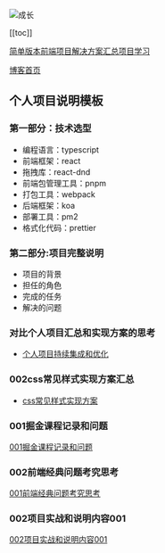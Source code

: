 ![成长](/images/home.png)

[[toc]]

[简单版本前端项目解决方案汇总项目学习](https://www.processon.com/mindmap/6214476d079129079ad749e1)

[博客首页](./../README.md)  


## 个人项目说明模板
### 第一部分：技术选型

- 编程语言：typescript
- 前端框架：react
- 拖拽库：react-dnd
- 前端包管理工具：pnpm
- 打包工具：webpack
- 后端框架：koa
- 部署工具：pm2
- 格式化代码：prettier

### 第二部分:项目完整说明
- 项目的背景
- 担任的角色
- 完成的任务
- 解决的问题
### 对比个人项目汇总和实现方案的思考
- [个人项目持续集成和优化](https://www.processon.com/mindmap/61e232770e3e744157810e27)


### 002css常见样式实现方案汇总
- [css常见样式实现方案](https://csscoco.com/inspiration/#/./cssdoodle/bg-artist-clippath?id=css-inspiration)

### 001掘金课程记录和问题
[001掘金课程记录和问题](./001%E6%8E%98%E9%87%91%E8%AF%BE%E7%A8%8B%E8%AE%B0%E5%BD%95%E5%92%8C%E9%97%AE%E9%A2%98.md)

### 002前端经典问题考究思考
[001前端经典问题考究思考](./001%E5%89%8D%E7%AB%AF%E7%BB%8F%E5%85%B8%E9%97%AE%E9%A2%98%E8%80%83%E7%A9%B6%E6%80%9D%E8%80%83.md)


### 002项目实战和说明内容001
[002项目实战和说明内容001](./002%E9%A1%B9%E7%9B%AE%E5%AE%9E%E6%88%98%E5%92%8C%E8%AF%B4%E6%98%8E%E5%86%85%E5%AE%B9001.md)